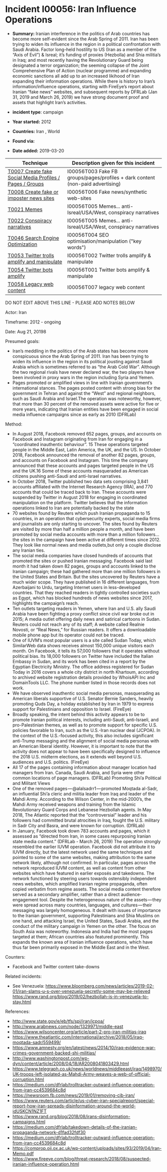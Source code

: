 # Incident I00056: Iran Influence Operations

* **Summary:** Iranian interference in the politics of Arab countries has become more self-evident since the Arab Spring of 2011. Iran has been trying to widen its influence in the region in a political confrontation with Saudi Arabia. Factor long-held hostility to US (Iran as a member of the “Axis of Evil”) & Isreal; it’s funding of proxies (Hezbolla) and Shia militia’s in Iraq; and most recently having the Revolutionary Guard being designated a terror organization; the seeming collapse of the Joint Comprehensive Plan of Action (nuclear programme) and expanding economic sanctions all add up to an increased likihood of Iran expanding their information operations.
While there is history to Iran’s information/influence operations, starting with FireEye’s report about Iranian “fake news” websites, and subsequent reports by DFRLab (Jan 31, 2019 and March 26, 2019) we have strong document proof and assets that highlight Iran’s activities.

* **incident type**: campaign

* **Year started:** 2012

* **Countries:** Iran , World

* **Found via:** 

* **Date added:** 2019-03-20
 

| Technique | Description given for this incident |
| --------- | ------------------------- |
| [T0007 Create fake Social Media Profiles / Pages / Groups](../techniques/T0007.md) | I00056T003 Fake FB groups/pages/profiles + dark content (non-paid advertising) |
| [T0008 Create fake or imposter news sites](../techniques/T0008.md) | I00056T006 Fake news/synthetic web-sites |
| [T0021 Memes](../techniques/T0021.md) | I00056T005 Memes... anti-Isreal/USA/West, conspiracy narratives |
| [T0022 Conspiracy narratives](../techniques/T0022.md) | I00056T005 Memes... anti-Isreal/USA/West, conspiracy narratives |
| [T0046 Search Engine Optimization](../techniques/T0046.md) | I00056T004 SEO optimisation/manipulation ("key words") |
| [T0053 Twitter trolls amplify and manipulate](../techniques/T0053.md) | I00056T002 Twitter trolls amplify & manipulate |
| [T0054 Twitter bots amplify](../techniques/T0054.md) | I00056T001 Twitter bots amplify & manipulate |
| [T0058 Legacy web content](../techniques/T0058.md) | I00056T007 legacy web content |


DO NOT EDIT ABOVE THIS LINE - PLEASE ADD NOTES BELOW

Actor: Iran

Timeframe: 2012 - ongoing

Date: Aug 21, 20198

Presumed goals: 

* Iran’s meddling in the politics of the Arab states has become more conspicuous since the Arab Spring of 2011. Iran has been trying to widen its influence in the region in its political jousting against Saudi Arabia which is sometimes referred to as “the Arab Cold War”. Although the two regional rivals have never declared war, the two players have been involved in proxy wars in the region including Syria and Yemen.
* Pages promoted or amplified views in line with Iranian government’s international stances. The pages posted content with strong bias for the government in Tehran and against the “West” and regional neighbors, such as Saudi Arabia and Israel.The operation was noteworthy, however, that more than 30 percent of the removed assets were active for five or more years, indicating that Iranian entities have been engaged in social media influence campaigns since as early as 2010 (DFRLab)


Method:  

* In August 2018, Facebook removed 652 pages, groups, and accounts on Facebook and Instagram originating from Iran for engaging in a “coordinated inauthentic behaviour”. 15 These operations targeted people in the Middle East, Latin America, the UK, and the US. In October 2018, Facebook announced the removal of another 82 pages, groups, and accounts on Facebook and Instagram. This time the company announced that these accounts and pages targeted people in the US and the UK.16 Some of these accounts masqueraded as American citizens pushing anti-Saudi and anti-Israel narratives.
* In October 2018, Twitter published two data sets comprising 3,841 accounts affiliated with the Internet Research Agency (IRA), and 770 accounts that could be traced back to Iran. These accounts were suspended by Twitter in August 2018 for engaging in coordinated manipulation on the platform. Twitter believes that the information operations linked to Iran are potentially backed by the state
* 70 websites found by Reuters which push Iranian propaganda to 15 countries, in an operation that cybersecurity experts, social media firms and journalists are only starting to uncover. The sites found by Reuters are visited by more than half a million people a month, and have been promoted by social media accounts with more than a million followers… the sites in the campaign have been active at different times since 2012. They look like normal news and media outlets,but only a couple disclose any Iranian ties.
* The social media companies have closed hundreds of accounts that promoted the sites or pushed Iranian messaging. Facebook said last month it had taken down 82 pages, groups and accounts linked to the Iranian campaign; these had gathered more than one million followers in the United States and Britain. But the sites uncovered by Reuters have a much wider scope. They have published in 16 different languages, from Azerbaijani to Urdu, targeting Internet users in less-developed countries. That they reached readers in tightly controlled societies such as Egypt, which has blocked hundreds of news websites since 2017, highlights the campaign’s reach.
* Ten outlets targeting readers in Yemen, where Iran and U.S. ally Saudi Arabia have been fighting a proxy conflict since civil war broke out in 2015; A media outlet offering daily news and satirical cartoons in Sudan. Reuters could not reach any of its staff; A website called Realnie Novosti, or “Real News,” for Russian readers. It offers a downloadable mobile phone app but its operator could not be traced.
* One of IUVM’s most popular users is a site called Sudan Today, which SimilarWeb data shows receives almost 150,000 unique visitors each month. On Facebook, it tells its 57,000 followers that it operates without political bias. Its 18,000 followers on Twitter have included the Italian Embassy in Sudan, and its work has been cited in a report by the Egyptian Electricity Ministry.
The office address registered for Sudan Today in 2016 covers a whole city district in north Khartoum, according to archived website registration details provided by WhoisAPI Inc and DomainTools LLC. The phone number listed in those records does not work.
* We have observed inauthentic social media personas, masquerading as American liberals supportive of U.S. Senator Bernie Sanders, heavily promoting Quds Day, a holiday established by Iran in 1979 to express support for Palestinians and opposition to Israel. (FireEye)
* Broadly speaking, the intent behind this activity appears to be to promote Iranian political interests, including anti-Saudi, anti-Israeli, and pro-Palestinian themes, as well as to promote support for specific U.S. policies favorable to Iran, such as the U.S.-Iran nuclear deal (JCPOA). In the context of the U.S.-focused activity, this also includes significant anti-Trump messaging and the alignment of social media personas with an American liberal identity. However, it is important to note that the activity does not appear to have been specifically designed to influence the 2018 U.S. midterm elections, as it extends well beyond U.S. audiences and U.S. politics. (FireEye)
* All 17 of the pages containing information about manager location had managers from Iran. Canada, Saudi Arabia, and Syria were other common locations of page managers. (DFRLab)
Promoting Shi’a Political and Militant Views
* One of the removed pages — @alalsadrr1 — promoted Moqtada al-Sadr, an influential Shi’a cleric and militia leader from Iraq and leader of the Mahdi Army. According to the Wilson Center, in the mid-2000’s, the Mahdi Army received weapons and training from the Islamic Revolutionary Guard Corps and Lebanese Hezbollah agents. In May 2018, The Atlantic reported that the “controversial” leader and his followers had committed brutal atrocities in Iraq, fought the U.S. military in Sadr City and Basra, and were known for corruption. (DfRLab)
* In January, Facebook took down 783 accounts and pages, which it assessed as “directed from Iran, in some cases repurposing Iranian state media content.” (DFRLab - March 26, 2019)
The operation strongly resembled the earlier IUVM operation. Facebook did not attribute it to IUVM directly, but the latest network used the same techniques and pointed to some of the same websites, making attribution to the same network likely, although not confirmed.
In particular, pages across the network reproduced IUVM content, as well as content from other websites which have featured in earlier exposés and takedowns.
The network functioned by steering users towards ostensibly independent news websites, which amplified Iranian regime propaganda, often copied verbatim from regime assets. The social media content therefore served as a secondary amplifier, rather than a direct audience-engagement tool.
Despite the heterogeneous nature of the assets — they were spread across many countries, languages, and cultures — their messaging was largely homogeneous. It dealt with issues of importance to the Iranian government, supporting Palestinians and Shia Muslims on one hand, and attacking Israel, the United States, Saudi Arabia, and the conduct of the military campaign in Yemen on the other.
The focus on South Asia was noteworthy. Indonesia and India had the most pages targeted at them; African countries also featured prominently. This expands the known area of Iranian influence operations, which have thus far been primarily exposed in the Middle East and in the West.


Counters: 

* Facebook and Twitter content take-downs

Related incidents:  

* See Venezuela:
https://www.bloomberg.com/news/articles/2019-02-01/iran-slams-u-s-over-venezuela-secretly-some-may-be-relieved
https://www.rand.org/blog/2019/02/hezbollah-is-in-venezuela-to-stay.html


References: 

* http://www.state.gov/e/eb/tfs/spi/iran/jcpoa/
* http://www.arabnews.com/node/1329971/middle-east
* https://www.wilsoncenter.org/article/part-2-pro-iran-militias-iraq
* https://www.theatlantic.com/international/archive/2018/05/iraq-moqtada-sadr/559499/
* https://www.amnesty.org/en/latest/news/2014/10/iraq-evidence-war-crimes-government-backed-shi-militias/
* http://www.washingtonpost.com/wp-dyn/content/article/2008/04/18/AR2008041803429.html
* https://www.telegraph.co.uk/news/worldnews/middleeast/iraq/1498970/UK-troops-left-isolated-as-Mahdi-Army-weaves-a-web-of-official-corruption.html
* https://medium.com/dfrlab/trolltracker-outward-influence-operation-from-iran-cc4539684c8d
* https://newsroom.fb.com/news/2019/01/removing-cib-iran/
* https://www.reuters.com/article/us-cyber-iran-specialreport/special-report-how-iran-spreads-disinformation-around-the-world-idUSKCN1NZ1FT
* https://www.rand.org/blog/2018/08/irans-disinformation-campaigns.html
* https://medium.com/dfrlab/takedown-details-of-the-iranian-propaganda-network-d1fad32fdf30
* https://medium.com/dfrlab/trolltracker-outward-influence-operation-from-iran-cc4539684c8d
* https://comprop.oii.ox.ac.uk/wp-content/uploads/sites/93/2019/04/Iran-Memo.pdf
* https://www.fireeye.com/blog/threat-research/2018/08/suspected-iranian-influence-operation.html

